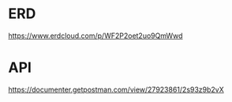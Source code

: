 # ERD
https://www.erdcloud.com/p/WF2P2oet2uo9QmWwd
# API
https://documenter.getpostman.com/view/27923861/2s93z9b2vX

